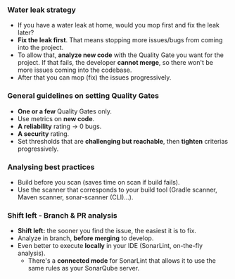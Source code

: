 ### Water leak strategy

* If you have a water leak at home, would you mop first and fix the leak later?
* **Fix the leak first**. That means stopping more issues/bugs from coming into the project.
* To allow that, **analyze new code** with the Quality Gate you want for the project. If that fails, the developer **cannot merge**, so there won't be more issues coming into the codebase.
* After that you can mop (fix) the issues progressively.

### General guidelines on setting Quality Gates

* **One or a few** Quality Gates only.
* Use metrics on **new code**.
* **A reliability** rating -> 0 bugs.
* **A security** rating.
* Set thresholds that are **challenging but reachable**, then **tighten** criterias progressively.

### Analysing best practices

* Build before you scan (saves time on scan if build fails).
* Use the scanner that corresponds to your build tool (Gradle scanner, Maven scanner, sonar-scanner (CLI)...).

### Shift left - Branch & PR analysis

* **Shift left:** the sooner you find the issue, the easiest it is to fix.
* Analyze in branch, **before merging** to develop.
* Even better to execute **locally** in your IDE (SonarLint, on-the-fly analysis).
  * There's a **connected mode** for SonarLint that allows it to use the same rules as your SonarQube server.
